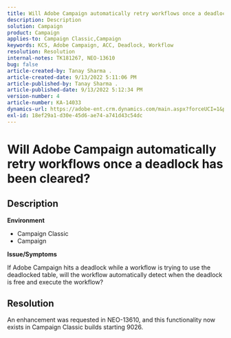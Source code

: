 ```yaml
---
title: Will Adobe Campaign automatically retry workflows once a deadlock has been cleared?
description: Description
solution: Campaign
product: Campaign
applies-to: Campaign Classic,Campaign
keywords: KCS, Adobe Campaign, ACC, Deadlock, Workflow
resolution: Resolution
internal-notes: TK181267, NEO-13610
bug: false
article-created-by: Tanay Sharma .
article-created-date: 9/13/2022 5:11:06 PM
article-published-by: Tanay Sharma .
article-published-date: 9/13/2022 5:12:34 PM
version-number: 4
article-number: KA-14033
dynamics-url: https://adobe-ent.crm.dynamics.com/main.aspx?forceUCI=1&pagetype=entityrecord&etn=knowledgearticle&id=33c2550b-8733-ed11-9db1-002248086735
exl-id: 18ef29a1-d30e-45d6-ae74-a741d43c54dc
---
```

# Will Adobe Campaign automatically retry workflows once a deadlock has been cleared?

## Description


<b>Environment</b>

- Campaign Classic
- Campaign




<b>Issue/Symptoms</b>

If Adobe Campaign hits a deadlock while a workflow is trying to use the deadlocked table, will the workflow automatically detect when the deadlock is free and execute the workflow?

## Resolution


An enhancement was requested in NEO-13610, and this functionality now exists in Campaign Classic builds starting 9026.
